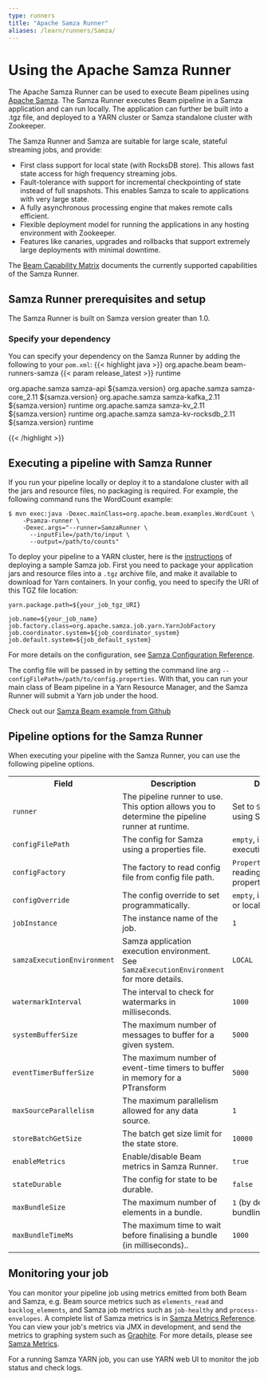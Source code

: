 ```yaml
---
type: runners
title: "Apache Samza Runner"
aliases: /learn/runners/Samza/
---
```

<!--
Licensed under the Apache License, Version 2.0 (the "License");
you may not use this file except in compliance with the License.
You may obtain a copy of the License at

http://www.apache.org/licenses/LICENSE-2.0

Unless required by applicable law or agreed to in writing, software
distributed under the License is distributed on an "AS IS" BASIS,
WITHOUT WARRANTIES OR CONDITIONS OF ANY KIND, either express or implied.
See the License for the specific language governing permissions and
limitations under the License.
-->

# Using the Apache Samza Runner

The Apache Samza Runner can be used to execute Beam pipelines using [Apache Samza](https://samza.apache.org/). The Samza Runner executes Beam pipeline in a Samza application and can run locally. The application can further be built into a .tgz file, and deployed to a YARN cluster or Samza standalone cluster with Zookeeper.

The Samza Runner and Samza are suitable for large scale, stateful streaming jobs, and provide:

* First class support for local state (with RocksDB store). This allows fast state access for high frequency streaming jobs.
* Fault-tolerance with support for incremental checkpointing of state instead of full snapshots. This enables Samza to scale to applications with very large state.
* A fully asynchronous processing engine that makes remote calls efficient.
* Flexible deployment model for running the applications in any hosting environment with Zookeeper.
* Features like canaries, upgrades and rollbacks that support extremely large deployments with minimal downtime.

The [Beam Capability Matrix](/documentation/runners/capability-matrix/) documents the currently supported capabilities of the Samza Runner.

## Samza Runner prerequisites and setup

The Samza Runner is built on Samza version greater than 1.0.

### Specify your dependency

<span class="language-java">You can specify your dependency on the Samza Runner by adding the following to your `pom.xml`:</span>
{{< highlight java >}}
<dependency>
  <groupId>org.apache.beam</groupId>
  <artifactId>beam-runners-samza</artifactId>
  <version>{{< param release_latest >}}</version>
  <scope>runtime</scope>
</dependency>

<!-- Samza dependencies -->
<dependency>
  <groupId>org.apache.samza</groupId>
  <artifactId>samza-api</artifactId>
  <version>${samza.version}</version>
</dependency>

<dependency>
  <groupId>org.apache.samza</groupId>
  <artifactId>samza-core_2.11</artifactId>
  <version>${samza.version}</version>
</dependency>

<dependency>
  <groupId>org.apache.samza</groupId>
  <artifactId>samza-kafka_2.11</artifactId>
  <version>${samza.version}</version>
  <scope>runtime</scope>
</dependency>

<dependency>
  <groupId>org.apache.samza</groupId>
  <artifactId>samza-kv_2.11</artifactId>
  <version>${samza.version}</version>
  <scope>runtime</scope>
</dependency>

<dependency>
  <groupId>org.apache.samza</groupId>
  <artifactId>samza-kv-rocksdb_2.11</artifactId>
  <version>${samza.version}</version>
  <scope>runtime</scope>
</dependency>

{{< /highlight >}}

## Executing a pipeline with Samza Runner

If you run your pipeline locally or deploy it to a standalone cluster with all the jars and resource files, no packaging is required. For example, the following command runs the WordCount example:

```
$ mvn exec:java -Dexec.mainClass=org.apache.beam.examples.WordCount \
    -Psamza-runner \
    -Dexec.args="--runner=SamzaRunner \
      --inputFile=/path/to/input \
      --output=/path/to/counts"
```

To deploy your pipeline to a YARN cluster, here is the [instructions](https://samza.apache.org/startup/hello-samza/latest/) of deploying a sample Samza job. First you need to package your application jars and resource files into a `.tgz` archive file, and make it available to download for Yarn containers. In your config, you need to specify the URI of this TGZ file location:

```
yarn.package.path=${your_job_tgz_URI}

job.name=${your_job_name}
job.factory.class=org.apache.samza.job.yarn.YarnJobFactory
job.coordinator.system=${job_coordinator_system}
job.default.system=${job_default_system}
```

For more details on the configuration, see [Samza Configuration Reference](https://samza.apache.org/learn/documentation/latest/jobs/configuration-table.html).

The config file will be passed in by setting the command line arg `--configFilePath=/path/to/config.properties`. With that, you can run your main class of Beam pipeline in a Yarn Resource Manager, and the Samza Runner will submit a Yarn job under the hood.

Check out our [Samza Beam example from Github](https://github.com/apache/samza-beam-examples)

## Pipeline options for the Samza Runner

When executing your pipeline with the Samza Runner, you can use the following pipeline options.

<div class="table-container-wrapper">
<table class="table table-bordered">
<tr>
  <th>Field</th>
  <th>Description</th>
  <th>Default Value</th>
</tr>
<tr>
  <td><code>runner</code></td>
  <td>The pipeline runner to use. This option allows you to determine the pipeline runner at runtime.</td>
  <td>Set to <code>SamzaRunner</code> to run using Samza.</td>
</tr>
<tr>
  <td><code>configFilePath</code></td>
  <td>The config for Samza using a properties file.</td>
  <td><code>empty</code>, i.e. use local execution.</td>
</tr>
<tr>
  <td><code>configFactory</code></td>
  <td>The factory to read config file from config file path.</td>
  <td><code>PropertiesConfigFactory</code>, reading configs as a property file.</td>
</tr>
<tr>
  <td><code>configOverride</code></td>
  <td>The config override to set programmatically.</td>
  <td><code>empty</code>, i.e. use config file or local execution.</td>
</tr>
<tr>
  <td><code>jobInstance</code></td>
  <td>The instance name of the job.</td>
  <td><code>1</code></td>
</tr>
<tr>
  <td><code>samzaExecutionEnvironment</code></td>
  <td>Samza application execution environment. See <code>SamzaExecutionEnvironment</code> for more details.</td>
  <td><code>LOCAL</code></td>
</tr>
<tr>
  <td><code>watermarkInterval</code></td>
  <td>The interval to check for watermarks in milliseconds.</td>
  <td><code>1000</code></td>
</tr>
<tr>
  <td><code>systemBufferSize</code></td>
  <td>The maximum number of messages to buffer for a given system.</td>
  <td><code>5000</code></td>
</tr>
<tr>
  <td><code>eventTimerBufferSize</code></td>
  <td>The maximum number of event-time timers to buffer in memory for a PTransform</td>
  <td><code>5000</code></td>
</tr>
<tr>
  <td><code>maxSourceParallelism</code></td>
  <td>The maximum parallelism allowed for any data source.</td>
  <td><code>1</code></td>
</tr>
<tr>
  <td><code>storeBatchGetSize</code></td>
  <td>The batch get size limit for the state store.</td>
  <td><code>10000</code></td>
</tr>
<tr>
  <td><code>enableMetrics</code></td>
  <td>Enable/disable Beam metrics in Samza Runner.</td>
  <td><code>true</code></td>
</tr>
<tr>
  <td><code>stateDurable</code></td>
  <td>The config for state to be durable.</td>
  <td><code>false</code></td>
</tr>
<tr>
  <td><code>maxBundleSize</code></td>
  <td>The maximum number of elements in a bundle.</td>
  <td><code>1</code> (by default the auto bundling is disabled)</td>
</tr>
<tr>
  <td><code>maxBundleTimeMs</code></td>
  <td>The maximum time to wait before finalising a bundle (in milliseconds)..</td>
  <td><code>1000</code></td>
</tr>
</table>
</div>

## Monitoring your job

You can monitor your pipeline job using metrics emitted from both Beam and Samza, e.g. Beam source metrics such as `elements_read` and `backlog_elements`, and Samza job metrics such as `job-healthy` and `process-envelopes`. A complete list of Samza metrics is in [Samza Metrics Reference](https://samza.apache.org/learn/documentation/latest/container/metrics-table.html). You can view your job's metrics via JMX in development, and send the metrics to graphing system such as [Graphite](https://graphiteapp.org/). For more details, please see [Samza Metrics](https://samza.apache.org/learn/documentation/latest/container/metrics.html).

For a running Samza YARN job, you can use YARN web UI to monitor the job status and check logs.
